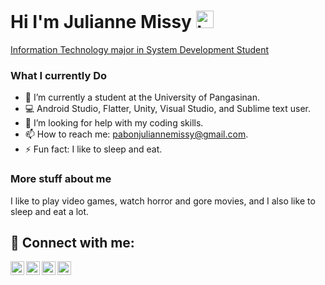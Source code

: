 ## <h1>Hi I'm Julianne Missy <img src="https://user-images.githubusercontent.com/1303154/88677602-1635ba80-d120-11ea-84d8-d263ba5fc3c0.gif" width="28px" height="28px" alt="hi">
<a href="https://github.com/Juliannemissy">Information Technology major in System Development Student</a>
### What I currently Do

- 🔭 I’m currently a student at the University of Pangasinan.
- :computer: Android Studio, Flatter, Unity, Visual Studio, and Sublime text user.
- 🤔 I’m looking for help with my coding skills.
- 📫 How to reach me: pabonjuliannemissy@gmail.com.
- ⚡ Fun fact: I like to sleep and eat.

### More stuff about me
I like to play video games, watch horror and gore movies, and I also like to sleep and eat a lot.


<h2> 🤳 Connect with me:</h2>

[<img align="left" alt="missy | YouTube" width="22px" src="https://cdn.jsdelivr.net/npm/simple-icons@v3/icons/youtube.svg" />][youtube]
[<img align="left" alt="missy | Facebook" width="22px" src="https://cdn.jsdelivr.net/npm/simple-icons@v3/icons/facebook.svg" />][facebook]
[<img align="left" alt="missy | Instagram" width="22px" src="https://cdn.jsdelivr.net/npm/simple-icons@v3/icons/instagram.svg" />][instagram]
[<img align="left" alt="missy | Telegram" width="22px" src="https://cdn.jsdelivr.net/npm/simple-icons@v3/icons/telegram.svg" />][telegram]

[facebook]: https://facebook.com/julianne.pabon
[youtube]: https://youtube.com/@juliannemissy1186
[instagram]: https://www.instagram.com/_ianssy_/
[telegram]: https://web.telegram.org/a/
